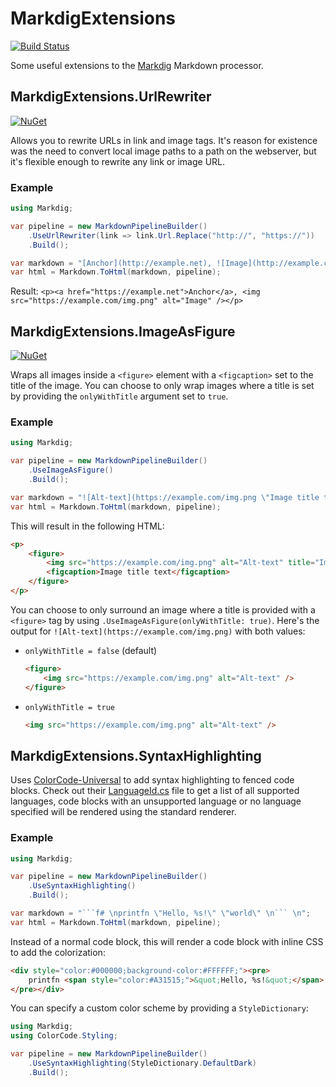 # MarkdigExtensions

[![Build Status](https://dev.azure.com/arthurrump/MarkdigExtensions/_apis/build/status/CI?branchName=master)](https://dev.azure.com/arthurrump/MarkdigExtensions/_build/latest?definitionId=15&branchName=master)

Some useful extensions to the [Markdig](https://github.com/lunet-io/markdig) Markdown processor.

## MarkdigExtensions.UrlRewriter

[![NuGet](https://img.shields.io/nuget/v/MarkdigExtensions.UrlRewriter.svg)](https://www.nuget.org/packages/MarkdigExtensions.UrlRewriter/)

Allows you to rewrite URLs in link and image tags. It's reason for existence was the need to convert local image paths to a path on the webserver, but it's flexible enough to rewrite any link or image URL.

### Example

```csharp
using Markdig;

var pipeline = new MarkdownPipelineBuilder()
    .UseUrlRewriter(link => link.Url.Replace("http://", "https://"))
    .Build();

var markdown = "[Anchor](http://example.net), ![Image](http://example.com/img.png)";
var html = Markdown.ToHtml(markdown, pipeline);
```

Result: `<p><a href="https://example.net">Anchor</a>, <img src="https://example.com/img.png" alt="Image" /></p>`

## MarkdigExtensions.ImageAsFigure

[![NuGet](https://img.shields.io/nuget/v/MarkdigExtensions.ImageAsFigure.svg)](https://www.nuget.org/packages/MarkdigExtensions.ImageAsFigure/)

Wraps all images inside a `<figure>` element with a `<figcaption>` set to the title of the image. You can choose to only wrap images where a title is set by providing the `onlyWithTitle` argument set to `true`.

### Example

```csharp
using Markdig;

var pipeline = new MarkdownPipelineBuilder()
    .UseImageAsFigure()
    .Build();

var markdown = "![Alt-text](https://example.com/img.png \"Image title text\")";
var html = Markdown.ToHtml(markdown, pipeline);
```

This will result in the following HTML:

```html
<p>
    <figure>
    	<img src="https://example.com/img.png" alt="Alt-text" title="Image title text" />
        <figcaption>Image title text</figcaption>
    </figure>
</p>
```

You can choose to only surround an image where a title is provided with a `<figure>` tag by using `.UseImageAsFigure(onlyWithTitle: true)`. Here's the output for `![Alt-text](https://example.com/img.png)` with both values:

- `onlyWithTitle = false` (default)

  ```html
  <figure>
      <img src="https://example.com/img.png" alt="Alt-text" />
  </figure>
  ```

- `onlyWithTitle = true`

  ```html
  <img src="https://example.com/img.png" alt="Alt-text" />
  ```

## MarkdigExtensions.SyntaxHighlighting

Uses [ColorCode-Universal](https://github.com/WilliamABradley/ColorCode-Universal) to add syntax highlighting to fenced code blocks. Check out their [LanguageId.cs](https://github.com/WilliamABradley/ColorCode-Universal/blob/master/ColorCode.Core/Common/LanguageId.cs) file to get a list of all supported languages, code blocks with an unsupported language or no language specified will be rendered using the standard renderer.

### Example

```csharp
using Markdig;

var pipeline = new MarkdownPipelineBuilder()
    .UseSyntaxHighlighting()
    .Build();

var markdown = "```f# \nprintfn \"Hello, %s!\" \"world\" \n``` \n";
var html = Markdown.ToHtml(markdown, pipeline);
```

Instead of a normal code block, this will render a code block with inline CSS to add the colorization:

```html
<div style="color:#000000;background-color:#FFFFFF;"><pre>
	printfn <span style="color:#A31515;">&quot;Hello, %s!&quot;</span> <span style="color:#A31515;">&quot;world&quot;</span>
</pre></div>
```

You can specify a custom color scheme by providing a `StyleDictionary`:

```csharp
using Markdig;
using ColorCode.Styling;

var pipeline = new MarkdownPipelineBuilder()
    .UseSyntaxHighlighting(StyleDictionary.DefaultDark)
    .Build();
```

